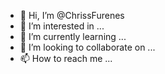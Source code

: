 - 👋 Hi, I’m @ChrissFurenes
- 👀 I’m interested in ...
- 🌱 I’m currently learning ...
- 💞️ I’m looking to collaborate on ...
- 📫 How to reach me ...

<!---
ChrissFurenes/ChrissFurenes is a ✨ special ✨ repository because its `README.md` (this file) appears on your GitHub profile.
You can click the Preview link to take a look at your changes.
--->
